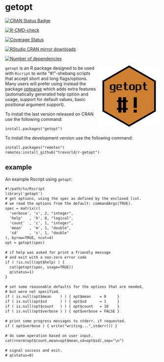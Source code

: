 # getopt

[![CRAN Status Badge](https://www.r-pkg.org/badges/version/getopt)](https://cran.r-project.org/package=getopt)

[![R-CMD-check](https://github.com/trevorld/r-getopt/workflows/R-CMD-check/badge.svg)](https://github.com/trevorld/r-getopt/actions)

[![Coverage Status](https://codecov.io/github/trevorld/r-getopt/branch/master/graph/badge.svg)](https://app.codecov.io/github/trevorld/r-getopt?branch=master)

[![RStudio CRAN mirror downloads](https://cranlogs.r-pkg.org/badges/getopt)](https://cran.r-project.org/package=getopt)

[![Number of dependencies](https://tinyverse.netlify.com/badge/getopt)](https://cran.r-project.org/package=getopt)

<img src="man/figures/logo.png" align="right" width="200px" alt="optparse hex sticker">

`getopt` is an R package designed to be used with `Rscript` to write
"#!"-shebang scripts that accept short and long flags/options. Many
users will prefer using instead the package
[optparse](https://github.com/trevorld/r-optparse) which adds extra
features (automatically generated help option and usage, support for
default values, basic positional argument support).

To install the last version released on CRAN use the following command:

    install.packages("getopt")

To install the development version use the following command:

    install.packages("remotes")
    remotes:install_github("trevorld/r-getopt")

## example

An example Rscript using `getopt`:

    #!/path/to/Rscript
    library('getopt')
    # get options, using the spec as defined by the enclosed list.
    # we read the options from the default: commandArgs(TRUE).
    spec = matrix(c(
      'verbose', 'v', 2, "integer",
      'help'   , 'h', 0, "logical",
      'count'  , 'c', 1, "integer",
      'mean'   , 'm', 1, "double",
      'sd'     , 's', 1, "double"
    ), byrow=TRUE, ncol=4)
    opt = getopt(spec)

    # if help was asked for print a friendly message 
    # and exit with a non-zero error code
    if ( !is.null(opt$help) ) {
      cat(getopt(spec, usage=TRUE))
      q(status=1)
    }

    # set some reasonable defaults for the options that are needed,
    # but were not specified.
    if ( is.null(opt$mean    ) ) { opt$mean    = 0     }
    if ( is.null(opt$sd      ) ) { opt$sd      = 1     }
    if ( is.null(opt$count   ) ) { opt$count   = 10    }
    if ( is.null(opt$verbose ) ) { opt$verbose = FALSE }

    # print some progress messages to stderr, if requested.
    if ( opt$verbose ) { write("writing...",stderr()) }

    # do some operation based on user input.
    cat(rnorm(opt$count,mean=opt$mean,sd=opt$sd),sep="\n")

    # signal success and exit.
    # q(status=0)
